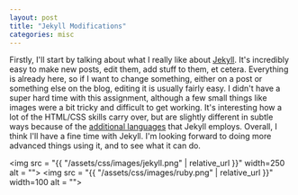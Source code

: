 ```yaml
---
layout: post
title: "Jekyll Modifications"
categories: misc
---
```


Firstly, I'll start by talking about what I really like about <a href="https://jekyllrb.com/">Jekyll</a>. It's incredibly easy to make new posts, edit them, add stuff to them, et cetera. Everything is already here, so if I want to change something, either on a post or something else on the blog, editing it is usually fairly easy. I didn't have a super hard time with this assignment, although a few small things like images were a bit tricky and difficult to get working. It's interesting how a lot of the HTML/CSS skills carry over, but are slightly different in subtle ways because of the <a href="https://www.ruby-lang.org/en/">additional languages</a> that Jekyll employs. Overall, I think I'll have a fine time with Jekyll. I'm looking forward to doing more advanced things using it, and to see what it can do.

<img src = "{{ "/assets/css/images/jekyll.png" | relative_url }}" width=250 alt = "">
<img src = "{{ "/assets/css/images/ruby.png" | relative_url }}" width=100 alt = "">
